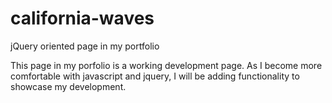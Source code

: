 california-waves
================

jQuery oriented page in my portfolio

This page in my porfolio is a working development page. As I become more comfortable with javascript and jquery, I will be adding functionality to showcase my development. 

